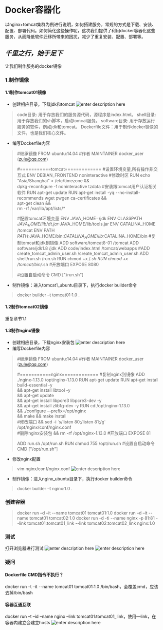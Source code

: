  # Docker容器化
以nginx+tomcat集群为例进行说明，如何搭建服务，常规的方式是下载、安装、配置、部署代码。如何简化这些操作呢，这次我们提供了利用docker容器化这些服务，从而降低软件迁移所带来的困扰，减少了重复安装、配置、部署等。

## *千里之行，始于足下*
让我们制作服务的docker镜像
### 1.制作镜像
#### 1.1制作tomcat01镜像
- 创建相应目录，下载jdk和tomcat
![enter description here](./images/1564823790736.png)
> <i class="far fa-folder"></i>code目录: 用于存放我们的服务源代码，源程序是index.html。
> <i class="far fa-folder"></i>shell目录: 用于存放我们的sh脚本，启动tomcat服务。
> <i class="far fa-folder"></i>software目录: 用于存放运行服务的软件，例如jdk和tomcat。
> <i class="far fa-file"></i>Dockerfile文件：用于制作docker镜像的文件，也是我们核心文件。
- 编写Dockerfile内容
> #继承镜像
> FROM ubuntu:14.04
> #作者
> MAINTAINER docker_user (zule@qq.com)
> 
> #===========tomcat=============
> #设置环境变量,所有操作非交互式
> ENV DEBIAN_FRONTEND noninteractive
> #修改时区
> RUN echo "Asia/Shanghai" > /etc/timezone && \
> 	dpkg-reconfigure -f noninteractive tzdata
> #安装跟tomcat用户认证相关软件
> RUN apt-get update
> RUN apt-get install -yq --no-install-recommends wget pwgen ca-certificates && \
> 	apt-get clean && \
> 	rm -rf /var/lib/apt/lists/*
> 
> #配置tomcat环境变量
> ENV JAVA_HOME=/jdk
> ENV CLASSPATH $JAVA_HOME/lib/dt.jar:$JAVA_HOME/lib/tools.jar
> ENV CATALINA_HOME /tomcat
> ENV PATH $PATH:$JAVA_HOME/bin:$CATALINA_HOME/lib:$CATALINA_HOME/bin
> #复制tomcat和jdk到镜像
> ADD software/tomcat8-01 /tomcat
> ADD software/jdk1.8 /jdk
> ADD code/index.html /tomcat/webapps
> #ADD create_tomcat_admin_user.sh /create_tomcat_admin_user.sh
> ADD shell/run.sh /run.sh
> RUN chmod +x /*.sh
> RUN chmod +x /tomcat/bin/*.sh
> #开放端口
> EXPOSE 8080
>
>
> #设置自启动命令
> CMD ["/run.sh"]
- 制作镜像：进入tomcat1_ubuntu目录下，执行docker builder命令
>docker builder –t tomcat01:1.0 .
 
#### 1.2制作tomcat02镜像
重复章节1.1
#### 1.3制作nginx镜像
- 创建相应目录，下载nginx安装包
![enter description here](./images/1564825311247.png)
- 编写Dockerfile内容
> #继承镜像
> FROM ubuntu:14.04
> #作者
> MAINTAINER docker_user (zule@qq.com)
> 
> #===========nginx=============
> #复制nginx到镜像
> ADD ./nginx-1.13.0 /opt/nginx-1.13.0
> RUN apt-get update
> RUN apt-get install build-essential -y \
>     && apt-get install libtool -y \
>     && apt-get update \
>     && apt-get install libpcre3 libpcre3-dev -y \
>     && apt-get install zlib1g-dev -y
> RUN cd /opt/nginx-1.13.0 \
>     && ./configure --prefix=/opt/nginx \
>     && make && make install \
>     #修改端口
>     && sed -i 's/listen       80;/listen       81;/g' /opt/nginx/conf/nginx.conf \
>     #删除nginx安装包
>     && rm -rf /opt/nginx-1.13.0
> #开放端口
> EXPOSE 81
> 
> 
> ADD run.sh /opt/run.sh
> RUN chmod 755  /opt/run.sh
> #设置自启动命令
> CMD ["/opt/run.sh"]
- 修改nginx配置
> vim nginx/conf/nginx.conf
![enter description here](./images/1564825640368.png)
- 制作镜像：进入nginx_ubuntu目录下，执行docker builder命令
>docker builder –t nginx:1.0 .
 
### 创建容器
>docker run –d –it --name tomcat01 tomcat01:1.0
>docker run –d –it --name tomcat01 tomcat02:1.0
>docker run -d -ti --name nginx -p 81:81 --link tomcat01:tomcat01_link --link tomcat02:tomcat02_link nginx:1.0
### 测试
打开浏览器进行测试
![enter description here](./images/1564825894738.png)
![enter description here](./images/1564825909996.png)
### 疑问
#### Dockerfile CMD指令不执行？
docker run –t –it --name tomcat01 tomcat01:1.0 /bin/bash，会覆盖cmd，应该去掉/bin/bash
#### 容器互通互联
docker run –t –id –name nginx –link tomcat01:tomcat01_link，使用—link，在容器内建立会建立hosts
![enter description here](./images/1564826100356.png)
